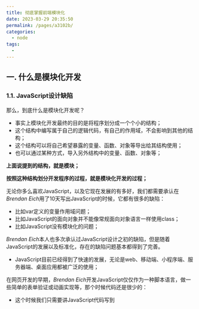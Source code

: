 ```yaml
---
title: 彻底掌握前端模块化
date: 2023-03-29 20:35:50
permalink: /pages/a3102b/
categories:
  - node
tags:
  - 
---
```

## 一. 什么是模块化开发

### 1.1. JavaScript设计缺陷

那么，到底什么是模块化开发呢？

- 事实上模块化开发最终的目的是将程序划分成一个个小的结构；
- 这个结构中编写属于自己的逻辑代码，有自己的作用域，不会影响到其他的结构；
- 这个结构可以将自己希望暴露的变量、函数、对象等导出给其结构使用；
- 也可以通过某种方式，导入另外结构中的变量、函数、对象等；

**上面说提到的结构，就是模块；**

**按照这种结构划分开发程序的过程，就是模块化开发的过程；**

无论你多么喜欢JavaScript，以及它现在发展的有多好，我们都需要承认在*Brendan Eich*用了10天写出JavaScript的时候，它都有很多的缺陷：

- 比如var定义的变量作用域问题；
- 比如JavaScript的面向对象并不能像常规面向对象语言一样使用class；
- 比如JavaScript没有模块化的问题；

*Brendan Eich*本人也多次承认过JavaScript设计之初的缺陷，但是随着JavaScript的发展以及标准化，存在的缺陷问题基本都得到了完善。

- JavaScript目前已经得到了快速的发展，无论是web、移动端、小程序端、服务器端、桌面应用都被广泛的使用；

在网页开发的早期，*Brendan Eich*开发JavaScript仅仅作为一种脚本语言，做一些简单的表单验证或动画实现等，那个时候代码还是很少的：

- 这个时候我们只需要讲JavaScript代码写到<script>标签中即可；
- 并没有必要放到多个文件中来编写；

```javascript
<button id="btn">按钮</button>

<script>
  document.getElementById("btn").onclick = function() {
    console.log("按钮被点击了");
  }
</script>
```

但是随着前端和JavaScript的快速发展，JavaScript代码变得越来越复杂了：

- ajax的出现，前后端开发分离，意味着后端返回数据后，我们需要通过JavaScript进行前端页面的渲染；
- SPA的出现，前端页面变得更加复杂：包括前端路由、状态管理等等一系列复杂的需求需要通过JavaScript来实现；
- 包括Node的实现，JavaScript编写复杂的后端程序，没有模块化是致命的硬伤；

所以，模块化已经是JavaScript一个非常迫切的需求：

- 但是JavaScript本身，直到ES6（2015）才推出了自己的模块化方案；
- 在此之前，为了让JavaScript支持模块化，涌现出了很多不同的模块化规范：AMD、CMD、CommonJS等；

在这个章节，我们将详细学习JavaScript的模块化，尤其是CommonJS和ES6的模块化。

### 1.2. 没有模块化的问题

我们先来简单体会一下没有模块化代码的问题。

我们知道，对于一个大型的前端项目，通常是多人开发的（即使一个人开发，也会将代码划分到多个文件夹中）：

- 我们假设有两个人：小明和小丽同时在开发一个项目，并且会将自己的JavaScript代码放在一个单独的js文件中。

小明开发了aaa.js文件，代码如下（当然真实代码会复杂的多）：

```javascript
var flag = true;

if (flag) {
  console.log("aaa的flag为true")
}
```

小丽开发了bbb.js文件，代码如下：

```javascript
var flag = false;

if (!flag) {
  console.log("bbb使用了flag为false");
}
```

很明显出现了一个问题：

- 大家都喜欢使用flag来存储一个boolean类型的值；
- 但是一个人赋值了true，一个人赋值了false；
- 如果之后都不再使用，那么也没有关系；

但是，小明又开发了ccc.js文件：

```javascript
if (flag) {
  console.log("使用了aaa的flag");
}
```

问题来了：小明发现ccc中的flag值不对

- 对于聪明的你，当然一眼就看出来，是小丽将flag赋值为了false；
- 但是如果每个文件都有上千甚至更多的代码，而且有上百个文件，你可以一眼看出来flag在哪个地方被修改了吗？

备注：引用路径如下：

```javascript
<script src="./aaa.js"></script>
<script src="./bbb.js"></script>
<script src="./ccc.js"></script>
```

所以，没有模块化对于一个大型项目来说是灾难性的。

**当然，我们有办法可以解决上面的问题：立即函数调用表达式（IIFE）**

- **IIFE** (Immediately Invoked Function Expression)

aaa.js

```javascript
const moduleA = (function () {
  var flag = true;

  if (flag) {
    console.log("aaa的flag为true")
  }

  return {
    flag: flag
  }
})();
```

bbb.js

```javascript
const moduleB = (function () {
  var flag = false;

  if (!flag) {
    console.log("bbb使用了flag为false");
  }
})();
```

ccc.js

```javascript
const moduleC = (function() {
  const flag = moduleA.flag;
  if (flag) {
    console.log("使用了aaa的flag");
  }
})();
```

命名冲突的问题，有没有解决呢？解决了。

但是，我们其实带来了新的问题：

- 第一，我必须记得每一个模块中返回对象的命名，才能在其他模块使用过程中正确的使用；
- 第二，代码写起来混乱不堪，每个文件中的代码都需要包裹在一个匿名函数中来编写；
- 第三，在没有合适的规范情况下，每个人、每个公司都可能会任意命名、甚至出现模块名称相同的情况；

**所以，我们会发现，虽然实现了模块化，但是我们的实现过于简单，并且是没有规范的。**

- 我们需要制定一定的规范来约束每个人都按照这个规范去编写模块化的代码；
- 这个规范中应该包括核心功能：模块本身可以导出暴露的属性，模块又可以导入自己需要的属性；

JavaScript社区为了解决上面的问题，涌现出一系列好用的规范，接下来我们就学习具有代表性的一些规范。

## 二. CommonJS规范

### 2.1. CommonJS和Node

我们需要知道CommonJS是一个规范，最初提出来是在浏览器意外的地方使用，并且当时被命名为**ServerJS**，后来为了体现它的广泛性，修改为**CommonJS**，平时我们也会简称为CJS。

- Node是CommonJS在服务器端一个具有代表性的实现；
- Browserify是CommonJS在浏览器中的一种实现；
- webpack打包工具具备对CommonJS的支持和转换（后面我会讲到）；

所以，Node中对CommonJS进行了支持和实现，让我们在开发node的过程中可以方便的进行模块化开发：

- 在Node中每一个js文件都是一个单独的模块；
- 这个模块中包括CommonJS规范的核心变量：exports、module.exports、require；
- 我们可以使用这些变量来方便的进行模块化开发；

前面我们提到过模块化的核心是导出和导入，Node中对其进行了实现：

- exports和module.exports可以负责对模块中的内容进行导出；
- require函数可以帮助我们导入其他模块（自定义模块、系统模块、第三方库模块）中的内容；

### 2.2. Node模块化开发

我们来看一下两个文件：

bar.js

```javascript
const name = 'coderwhy';
const age = 18;

function sayHello(name) {
  console.log("Hello " + name);
}
```

main.js

```javascript
console.log(name);
console.log(age);

sayHello('kobe');
```

上面的代码会报错：

- 在node中每一个文件都是一个独立的模块，有自己的作用域；
- 那么，就意味着别的模块main中不能随便访问另外一个模块bar中的内容；
- bar需要导出自己想要暴露的变量、函数、对象等等；
- main从bar中导入自己想要使用的变量、函数、对象等等；

![图片](./assets/640-1642163014698.jpeg)

#### 2.2.1. exports导出

**强调：exports是一个对象，我们可以在这个对象中添加很多个属性，添加的属性会导出**

bar.js中导出内容：

```javascript
exports.name = name;
exports.age = age;
exports.sayHello = sayHello;
```

main.js中导入内容：

```javascript
const bar = require('./bar');
```

上面这行代码意味着什么呢？

- 意味着main中的bar变量等于exports对象；

```javascript
main中的bar = bar中的exports
```

所以，我可以编写下面的代码：

```javascript
const bar = require('./bar');

const name = bar.name;
const age = bar.age;
const sayHello = bar.sayHello;

console.log(name);
console.log(age);

sayHello('kobe');
```

![图片](./assets/640-1642163024825.jpeg)

为了进一步论证，bar和exports是同一个对象：

- 所以，bar对象是exports对象的浅拷贝；
- 浅拷贝的本质就是一种引用的赋值而已；

![图片](./assets/640-1642163101113.jpeg)

#### 2.2.2. module.exports

但是Node中我们经常导出东西的时候，又是通过module.exports导出的：

- module.exports和exports有什么关系或者区别呢？

我们追根溯源，通过维基百科中对CommonJS规范的解析：

- CommonJS中是没有module.exports的概念的；
- 但是为了实现模块的导出，Node中使用的是Module的类，每一个模块都是Module的一个实例，也就是module；
- 所以在Node中真正用于导出的其实根本不是exports，而是module.exports；
- 因为module才是导出的真正实现者；

但是，为什么exports也可以导出呢？

- 这是因为module对象的exports属性是exports对象的一个引用；
- 也就是说 `module.exports = exports = main中的bar`；

![图片](./assets/640-1642163123757.jpeg)

注意：真正导出的模块内容的核心其实是module.exports，只是为了实现CommonJS的规范，刚好module.exports对exports对象有一个引用而已；

那么，如果我的代码这样修改了：

![图片](./assets/640-1642163132567.jpeg)

你能猜到内存中会有怎么样的表现吗？

- 结论：和exports对象没有任何关系了，exports你随便玩自己的吧；
- module.exports我现在导出一个自己的对象，不带着你玩了；
- 新的对象取代了exports对象的导出，那么就意味着require导入的对象是新的对象；

![图片](./assets/640-1642163144782.jpeg)

#### 2.2.3. require细节

我们现在已经知道，require是一个函数，可以帮助我们引入一个文件（模块）中导入的对象。

那么，require的查找规则是怎么样的呢？

- https://nodejs.org/dist/latest-v14.x/docs/api/modules.html#modules_all_together

**这里我总结比较常见的查找规则：**

导入格式如下：require(X)

- 情况一：X是一个核心模块，比如path、http

- - 直接返回核心模块，并且停止查找

- 情况二：X是以 `./` 或 `../` 或 `/`（根目录）开头的

- - 查找目录下面的index文件
  - 1> 查找X/index.js文件
  - 2> 查找X/index.json文件
  - 3> 查找X/index.node文件
  - 1.如果有后缀名，按照后缀名的格式查找对应的文件
  - 2.如果没有后缀名，会按照如下顺序：
  - 1> 直接查找文件X
  - 2> 查找X.js文件
  - 3> 查找X.json文件
  - 4> 查找X.node文件
  - 第一步：将X当做一个文件在对应的目录下查找；
  - 第二步：没有找到对应的文件，将X作为一个目录
  - 如果没有找到，那么报错：`not found`

- 情况三：直接是一个X（没有路径），并且X不是一个核心模块

- - 比如 `/Users/coderwhy/Desktop/Node/TestCode/04_learn_node/05_javascript-module/02_commonjs/main.js`中编写 `require('why')`
  - 
    ![图片](./assets/640-1642163161583.jpeg)

- - 如果上面的路径中都没有找到，那么报错：`not found`

#### 2.2.4. 模块加载顺序

这里我们研究一下模块的加载顺序问题。

**结论一：模块在被第一次引入时，模块中的js代码会被运行一次**

aaa.js

```javascript
const name = 'coderwhy';

console.log("Hello aaa");

setTimeout(() => {
  console.log("setTimeout");
}, 1000);
```

main.js

```javascript
const aaa = require('./aaa');
```

aaa.js中的代码在引入时会被运行一次

**结论二：模块被多次引入时，会缓存，最终只加载（运行）一次**

main.js

```javascript
const aaa = require('./aaa');
const bbb = require('./bbb');
```

aaa.js

```javascript
const ccc = require("./ccc");
```

bbb.js

```javascript
const ccc = require("./ccc");
```

ccc.js

```javascript
console.log('ccc被加载');
```

ccc中的代码只会运行一次。

**为什么只会加载运行一次呢？**

- 这是因为每个模块对象module都有一个属性：loaded。
- 为false表示还没有加载，为true表示已经加载；

**结论三：如果有循环引入，那么加载顺序是什么？**

如果出现下面模块的引用关系，那么加载顺序是什么呢？

- 这个其实是一种数据结构：图结构；
- 图结构在遍历的过程中，有深度优先搜索（DFS, depth first search）和广度优先搜索（BFS, breadth first search）；
- Node采用的是深度优先算法：main -> aaa -> ccc -> ddd -> eee ->bbb

![图片](./assets/640-1642163261775.jpeg)

### 2.3. Node的源码解析

Module类

![图片](./assets/640-1642163275171.jpeg)

Module.prototype.require函数

![图片](./assets/640-1642163287250.jpeg)

Module._load函数

![图片](./assets/640-1642163300879.jpeg)

## 三. AMD和CMD规范

### 3.1. CommonJS规范缺点

CommonJS加载模块是同步的：

- 同步的意味着只有等到对应的模块加载完毕，当前模块中的内容才能被运行；
- 这个在服务器不会有什么问题，因为服务器加载的js文件都是本地文件，加载速度非常快；

如果将它应用于浏览器呢？

- 浏览器加载js文件需要先从服务器将文件下载下来，之后在加载运行；
- 那么采用同步的就意味着后续的js代码都无法正常运行，即使是一些简单的DOM操作；

所以在浏览器中，我们通常不使用CommonJS规范：

- 当然在webpack中使用CommonJS是另外一回事；
- 因为它会将我们的代码转成浏览器可以直接执行的代码；

在早期为了可以在浏览器中使用模块化，通常会采用AMD或CMD：

- 但是目前一方面现代的浏览器已经支持ES Modules，另一方面借助于webpack等工具可以实现对CommonJS或者ES Module代码的转换；
- AMD和CMD已经使用非常少了，所以这里我们进行简单的演练；

### 3.2. AMD规范

AMD主要是应用于浏览器的一种模块化规范：

- AMD是Asynchronous Module Definition（异步模块定义）的缩写；
- 它采用的是异步加载模块；
- 事实上AMD的规范还要早于CommonJS，但是CommonJS目前依然在被使用，而AMD使用的较少了；

我们提到过，规范只是定义代码的应该如何去编写，只有有了具体的实现才能被应用：

- AMD实现的比较常用的库是require.js和curl.js；

**这里我们以require.js为例讲解：**

第一步：下载require.js

- 下载地址：https://github.com/requirejs/requirejs
- 找到其中的require.js文件；

第二步：定义HTML的script标签引入require.js和定义入口文件：

- data-main属性的作用是在加载完src的文件后会加载执行该文件

```javascript
<script src="./lib/require.js" data-main="./index.js"></script>
```

第三步：编写如下目录和代码

```javascript
├── index.html
├── index.js
├── lib
│   └── require.js
└── modules
    ├── bar.js
    └── foo.js
```

index.js

```javascript
(function() {
  require.config({
    baseUrl: '',
    paths: {
      foo: './modules/foo',
      bar: './modules/bar'
    }
  })
 
  // 开始加载执行foo模块的代码
  require(['foo'], function(foo) {

  })
})();
```

modules/bar.js

- 如果一个模块不依赖其他，那么直接使用define(function)即可

```javascript
define(function() {
  const name = "coderwhy";
  const age = 18;
  const sayHello = function(name) {
    console.log("Hello " + name);
  }

  return {
    name,
    age, 
    sayHello
  }
})
```

modules/foo.js

```javascript
define(['bar'], function(bar) {
  console.log(bar.name);
  console.log(bar.age);
  bar.sayHello('kobe');
})
```

### 3.3. CMD规范

CMD规范也是应用于浏览器的一种模块化规范：

- CMD 是Common Module Definition（通用模块定义）的缩写；
- 它也采用了异步加载模块，但是它将CommonJS的优点吸收了过来；
- 但是目前CMD使用也非常少了；

CMD也有自己比较优秀的实现方案：

- SeaJS

**我们一起看一下SeaJS如何使用：**

第一步：下载SeaJS

- 下载地址：https://github.com/seajs/seajs
- 找到dist文件夹下的sea.js

第二步：引入sea.js和使用主入口文件

- `seajs`是指定主入口文件的

```javascript
<script src="./lib/sea.js"></script>
<script>
  seajs.use('./index.js');
</script>
```

第三步：编写如下目录和代码

```javascript
├── index.html
├── index.js
├── lib
│   └── sea.js
└── modules
    ├── bar.js
    └── foo.js
```

index.js

```javascript
define(function(require, exports, module) {
  const foo = require('./modules/foo');
})
```

bar.js

```javascript
define(function(require, exports, module) {
  const name = 'lilei';
  const age = 20;
  const sayHello = function(name) {
    console.log("你好 " + name);
  }

  module.exports = {
    name,
    age,
    sayHello
  }
})
```

foo.js

```javascript
define(function(require, exports, module) {
  const bar = require('./bar');

  console.log(bar.name);
  console.log(bar.age);
  bar.sayHello("韩梅梅");
})
```

## 四. ES Module

### 4.1. 认识ES Module

JavaScript没有模块化一直是它的痛点，所以才会产生我们前面学习的社区规范：CommonJS、AMD、CMD等，所以在ES推出自己的模块化系统时，大家也是兴奋异常。

ES Module和CommonJS的模块化有一些不同之处：

- 一方面它使用了import和export关键字；
- 另一方面它采用编译期静态类型检测，并且动态引用的方式；

ES Module模块采用export和import关键字来实现模块化：

- export负责将模块内的内容导出；
- import负责从其他模块导入内容；

了解：采用ES Module将自动采用严格模式：`use strict`

- 如果你不熟悉严格模式可以简单看一下MDN上的解析；
- https://developer.mozilla.org/zh-CN/docs/Web/JavaScript/Reference/Strict_mode

### 4.2. ES Module的使用

#### 4.2.1. 代码结构组件

这里我在浏览器中演示ES6的模块化开发：

代码结构如下：

```javascript
├── index.html
├── main.js
└── modules
    └── foo.js
```

index.html中引入两个js文件作为模块：

```javascript
<script src="./modules/foo.js" type="module"></script>
<script src="main.js" type="module"></script>
```

如果直接在浏览器中运行代码，会报如下错误：

![图片](./assets/640-1642163921548.jpeg)

这个在MDN上面有给出解释：

- https://developer.mozilla.org/zh-CN/docs/Web/JavaScript/Guide/Modules
- 你需要注意本地测试 — 如果你通过本地加载Html 文件 (比如一个 `file://` 路径的文件), 你将会遇到 CORS 错误，因为Javascript 模块安全性需要。
- 你需要通过一个服务器来测试。

我这里使用的VSCode，VSCode中有一个插件：Live Server

- 通过插件运行，可以将我们的代码运行在一个本地服务中；

![图片](./assets/640-1642164151027.jpeg)

#### 4.2.2. export关键字

export关键字将一个模块中的变量、函数、类等导出；

foo.js文件中默认代码如下：

```javascript
const name = 'coderwhy';
const age = 18;
let message = "my name is why";

function sayHello(name) {
  console.log("Hello " + name);
}
```

**我们希望将其他中内容全部导出，它可以有如下的方式：**

方式一：在语句声明的前面直接加上export关键字

```javascript
export const name = 'coderwhy';
export const age = 18;
export let message = "my name is why";

export function sayHello(name) {
  console.log("Hello " + name);
}
```

方式二：将所有需要导出的标识符，放到export后面的 `{}`中

- 注意：这里的 `{}`里面不是ES6的对象字面量的增强写法，`{}`也不是表示一个对象的；
- 所以：`export {name: name}`，是错误的写法；

```javascript
const name = 'coderwhy';
const age = 18;
let message = "my name is why";

function sayHello(name) {
  console.log("Hello " + name);
}

export {
  name,
  age,
  message,
  sayHello
}
```

方式三：导出时给`标识符`起一个别名

```javascript
export {
  name as fName,
  age as fAge,
  message as fMessage,
  sayHello as fSayHello
}
```

#### 4.2.3. import关键字

import关键字负责从另外一个模块中导入内容

**导入内容的方式也有多种：**

方式一：`import {标识符列表} from '模块'`；

- 注意：这里的`{}`也不是一个对象，里面只是存放导入的标识符列表内容；

```javascript
import { name, age, message, sayHello } from './modules/foo.js';

console.log(name)
console.log(message);
console.log(age);
sayHello("Kobe");
```

方式二：导入时给标识符起别名

```javascript
import { name as wName, age as wAge, message as wMessage, sayHello as wSayHello } from './modules/foo.js';
```

方式三：将模块功能放到一个模块功能对象（a module object）上

```javascript
import * as foo from './modules/foo.js';

console.log(foo.name);
console.log(foo.message);
console.log(foo.age);
foo.sayHello("Kobe");
```

#### 4.2.4. export和import结合

如果从一个模块中导入的内容，我们希望再直接导出出去，这个时候可以直接使用export来导出。

bar.js中导出一个sum函数：

```javascript
export const sum = function(num1, num2) {
  return num1 + num2;
}
```

foo.js中导入，但是只是做一个中转：

```javascript
export { sum } from './bar.js';
```

main.js直接从foo中导入：

```javascript
import { sum } from './modules/foo.js';
console.log(sum(20, 30));
```

甚至在foo.js中导出时，我们可以变化它的名字

```javascript
export { sum as barSum } from './bar.js';
```

为什么要这样做呢？

- 在开发和封装一个功能库时，通常我们希望将暴露的所有接口放到一个文件中；
- 这样方便指定统一的接口规范，也方便阅读；
- 这个时候，我们就可以使用export和import结合使用；

#### 4.2.4. default用法

前面我们学习的导出功能都是有名字的导出（named exports）：

- 在导出export时指定了名字；
- 在导入import时需要知道具体的名字；

还有一种导出叫做默认导出（default export）

- 默认导出export时可以不需要指定名字；
- 在导入时不需要使用 `{}`，并且可以自己来指定名字；
- 它也方便我们和现有的CommonJS等规范相互操作；

导出格式如下：

```javascript
export default function sub(num1, num2) {
  return num1 - num2;
}
```

导入格式如下：

```javascript
import sub from './modules/foo.js';

console.log(sub(20, 30));
```

注意：在一个模块中，只能有一个默认导出（default export）；

#### 4.2.5. import()

通过import加载一个模块，是不可以在其放到逻辑代码中的，比如：

```javascript
if (true) {
  import sub from './modules/foo.js';
}
```

为什么会出现这个情况呢？

- 这是因为ES Module在被JS引擎解析时，就必须知道它的依赖关系；
- 由于这个时候js代码没有任何的运行，所以无法在进行类似于if判断中根据代码的执行情况；
- 甚至下面的这种写法也是错误的：因为我们必须到运行时能确定path的值；

```javascript
const path = './modules/foo.js';

import sub from path;
```

但是某些情况下，我们确确实实希望动态的来加载某一个模块：

- 如果根据不懂的条件，动态来选择加载模块的路径；
- 这个时候我们需要使用 `import()` 函数来动态加载；

aaa.js模块：

```javascript
export function aaa() {
  console.log("aaa被打印");
}
```

bbb.js模块：

```javascript
export function bbb() {
  console.log("bbb被执行");
}
```

main.js模块：

```javascript
let flag = true;
if (flag) {
  import('./modules/aaa.js').then(aaa => {
    aaa.aaa();
  })
} else {
  import('./modules/bbb.js').then(bbb => {
    bbb.bbb();
  })
}
```

### 4.3. ES Module的原理

#### 4.3.1. ES Module和CommonJS的区别

**CommonJS模块加载js文件的过程是运行时加载的，并且是同步的：**

- 运行时加载意味着是js引擎在执行js代码的过程中加载 模块；
- 同步的就意味着一个文件没有加载结束之前，后面的代码都不会执行；

```javascript
console.log("main代码执行");

const flag = true;
if (flag) {
  // 同步加载foo文件，并且执行一次内部的代码
  const foo = require('./foo');
  console.log("if语句继续执行");
}
```

**CommonJS通过module.exports导出的是一个对象：**

- 导出的是一个对象意味着可以将这个对象的引用在其他模块中赋值给其他变量；
- 但是最终他们指向的都是同一个对象，那么一个变量修改了对象的属性，所有的地方都会被修改；

**ES Module加载js文件的过程是编译（解析）时加载的，并且是异步的：**

- 编译时（解析）时加载，意味着import不能和运行时相关的内容放在一起使用：

- - 比如from后面的路径需要动态获取；
  - 比如不能将import放到if等语句的代码块中；
  - 所以我们有时候也称ES Module是静态解析的，而不是动态或者运行时解析的；

- 异步的意味着：JS引擎在遇到`import`时会去获取这个js文件，但是这个获取的过程是异步的，并不会阻塞主线程继续执行；

- - 也就是说设置了 `type=module` 的代码，相当于在script标签上也加上了 `async` 属性；
  - 如果我们后面有普通的script标签以及对应的代码，那么ES Module对应的js文件和代码不会阻塞它们的执行；

```javascript
<script src="main.js" type="module"></script>
<!-- 这个js文件的代码不会被阻塞执行 -->
<script src="index.js"></script>
```

**ES Module通过export导出的是变量本身的引用：**

- export在导出一个变量时，js引擎会解析这个语法，并且创建**模块环境记录**（module environment record）；
- **模块环境记录**会和变量进行 `绑定`（binding），并且这个绑定是实时的；
- 而在导入的地方，我们是可以实时的获取到绑定的最新值的；

![图片](./assets/640-1642164613538.jpeg)

**所以我们下面的代码是成立的：**

bar.js文件中修改

```javascript
let name = 'coderwhy';

setTimeout(() => {
  name = "湖人总冠军";
}, 1000);

setTimeout(() => {
  console.log(name);
}, 2000);

export {
  name
}
```

main.js文件中获取

```javascript
import { name } from './modules/bar.js';

console.log(name);

// bar中修改, main中验证
setTimeout(() => {
  console.log(name);
}, 2000);
```

但是，下面的代码是不成立的：main.js中修改

```javascript
import { name } from './modules/bar.js';

console.log(name);

// main中修改, bar中验证
setTimeout(() => {
  name = 'kobe';
}, 1000);
```

![图片](./assets/640-1642164655498.jpeg)

思考：如果bar.js中导出的是一个对象，那么main.js中是否可以修改对象中的属性呢？

- 答案是可以的，因为他们指向同一块内存空间；（自己编写代码验证，这里不再给出）

#### 4.3.2. Node中支持 ES Module

**在Current版本中**

在最新的Current版本（v14.13.1）中，支持es module我们需要进行如下操作：

- 方式一：在package.json中配置 `type: module`（后续再学习，我们现在还没有讲到package.json文件的作用）
- 方式二：文件以 `.mjs` 结尾，表示使用的是ES Module；

这里我们暂时选择以 `.mjs` 结尾的方式来演练：

bar.mjs

```javascript
const name = 'coderwhy';

export {
  name
}
```

main.mjs

```javascript
import { name } from './modules/bar.mjs';

console.log(name);
```

**在LTS版本中**

在最新的LST版本（v12.19.0）中，我们也是可以正常运行的，但是会报一个警告：

![图片](./assets/640-1642165729929.jpeg)

#### 4.3.3. ES Module和CommonJS的交互

**CommonJS加载ES Module**

结论：通常情况下，CommonJS不能加载ES Module

- 因为CommonJS是同步加载的，但是ES Module必须经过静态分析等，无法在这个时候执行JavaScript代码；
- 但是这个并非绝对的，某些平台在实现的时候可以对代码进行针对性的解析，也可能会支持；
- Node当中是不支持的；

**ES Module加载CommonJS**

结论：多数情况下，ES Module可以加载CommonJS

- ES Module在加载CommonJS时，会将其module.exports导出的内容作为default导出方式来使用；
- 这个依然需要看具体的实现，比如webpack中是支持的、Node最新的Current版本也是支持的；
- 但是在最新的LTS版本中就不支持；

foo.js

```javascript
const address = 'foo的address';

module.exports = {
  address
}
```

main.js

```javascript
import foo from './modules/foo.js';
console.log(foo.address);
```

